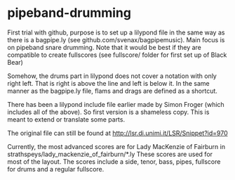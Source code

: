 # pipeband-drumming
First trial with github, purpose is to set up a lilypond file in the same way as there is a bagpipe.ly (see github.com/svenax/bagpipemusic). Main focus is on pipeband snare drumming. Note that it would be best if they are compatible to create fullscores (see fullscore/ folder for first set up of Black Bear)

Somehow, the drums part in lilypond does not cover a notation with only right left. That is right is above the line and left is below it. In the same manner as the bagpipe.ly file, flams and drags are defined as a shortcut.

There has been a lilypond include file earlier made by Simon Froger (which includes all of the above). So first version is a shameless copy.
This is meant to extend or translate some parts.

The original file can still be found at http://lsr.di.unimi.it/LSR/Snippet?id=970


Currently, the most advanced scores are for Lady MacKenzie of Fairburn in strathspeys/lady_mackenzie_of_fairburn/*.ly
These scores are used for most of the layout.
The scores include a side, tenor, bass, pipes, fullscore for drums and a regular fullscore.
